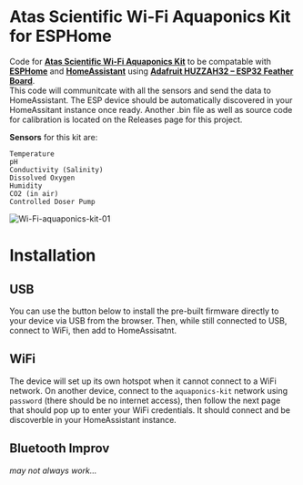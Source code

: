 # Atas Scientific Wi-Fi Aquaponics Kit for ESPHome

Code for [**Atas Scientific Wi-Fi Aquaponics Kit**](https://atlas-scientific.com/product/wi-fi-aquaponics-kit/) to be compatable with [**ESPHome**](https://esphome.io/) and [**HomeAssistant**](https://www.home-assistant.io/) using [**Adafruit HUZZAH32 – ESP32 Feather Board**](https://www.adafruit.com/product/3405).  
This code will communitcate with all the sensors and send the data to HomeAssistant. The ESP device should be automatically discovered in your HomeAssitant instance once ready. Another .bin file as well as source code for calibration is located on the Releases page for this project.    

**Sensors** for this kit are:  
```
Temperature  
pH   
Conductivity (Salinity)  
Dissolved Oxygen  
Humidity  
CO2 (in air)  
Controlled Doser Pump  
```

![Wi-Fi-aquaponics-kit-01](https://github.com/TheRealFalseReality/Aquaponics-Kit/assets/106857076/defb7d02-b80c-4f63-b4a5-78aa1691ac1f)


# Installation

## USB
You can use the button below to install the pre-built firmware directly to your device via USB from the browser. Then, while still connected to USB, connect to WiFi, then add to HomeAssisatnt.

<esp-web-install-button manifest="./manifest.json"></esp-web-install-button>

<script type="module" src="https://unpkg.com/esp-web-tools@9.1.0/dist/web/install-button.js?module"></script>

## WiFi
The device will set up its own hotspot when it cannot connect to a WiFi network. On another device, connect to the `aquaponics-kit` network using `password` (there should be no internet access), then follow the next page that should pop up to enter your WiFi credentials. It should connect and be discoverble in your HomeAssistant instance.


## Bluetooth Improv
*may not always work...*

<script
  type="module"
  src="https://www.improv-wifi.com/sdk-js/launch-button.js"
></script>

<improv-wifi-launch-button></improv-wifi-launch-button>
